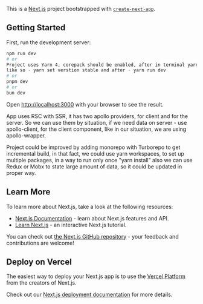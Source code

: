 This is a [Next.js](https://nextjs.org/) project bootstrapped with [`create-next-app`](https://github.com/vercel/next.js/tree/canary/packages/create-next-app).

## Getting Started

First, run the development server:

```bash
npm run dev
# or
Project uses Yarn 4, corepack should be enabled, after in terminal yarn version should be setted, 
like so - yarn set verstion stable and after - yarn run dev
# or
pnpm dev
# or
bun dev
```

Open [http://localhost:3000](http://localhost:3000) with your browser to see the result.

App uses RSC with SSR, it has two apollo providers, for client and for the server. So we can use them by situation, 
if we need data on server - use apollo-client, for the client component, like in our situation, we are using apollo-wrapper.

Project could be improved by adding monorepo with Turborepo to get incremental build, in that fact, we could use yarn workspaces, 
to set up multiple packages, in a way to run only once "yarn install"
also we can use Redux or Mobx to state large amount of data, so it could be updated in proper way.


## Learn More

To learn more about Next.js, take a look at the following resources:

- [Next.js Documentation](https://nextjs.org/docs) - learn about Next.js features and API.
- [Learn Next.js](https://nextjs.org/learn) - an interactive Next.js tutorial.

You can check out [the Next.js GitHub repository](https://github.com/vercel/next.js/) - your feedback and contributions are welcome!

## Deploy on Vercel

The easiest way to deploy your Next.js app is to use the [Vercel Platform](https://vercel.com/new?utm_medium=default-template&filter=next.js&utm_source=create-next-app&utm_campaign=create-next-app-readme) from the creators of Next.js.

Check out our [Next.js deployment documentation](https://nextjs.org/docs/deployment) for more details.
